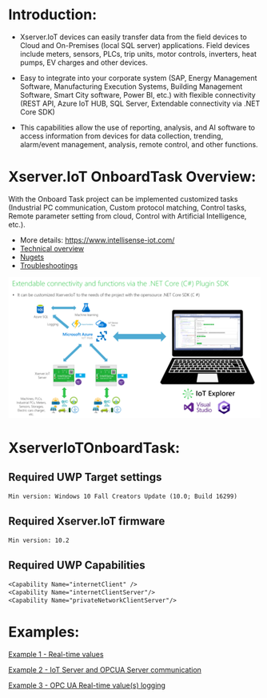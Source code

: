 # Introduction:

- Xserver.IoT devices can easily transfer data from the field devices to Cloud and On-Premises (local SQL server) applications. Field devices include meters, sensors, PLCs, trip units, motor controls, inverters, heat pumps, EV charges and other devices.

- Easy to integrate into your corporate system (SAP, Energy Management Software, Manufacturing Execution Systems, Building Management Software, Smart City software, Power BI, etc.) with flexible connectivity (REST API, Azure IoT HUB, SQL Server, Extendable connectivity via .NET Core SDK)

- This capabilities allow the use of reporting, analysis, and AI software to access information from devices for data collection, trending, alarm/event management, analysis, remote control, and other functions.

# Xserver.IoT OnboardTask Overview:

With the Onboard Task project can be implemented customized tasks (Industrial PC communication, Custom protocol matching, Control tasks, Remote parameter setting from cloud, Control with Artificial Intelligence, etc.).

- More details: https://www.intellisense-iot.com/
- [Technical overview](https://www.youtube.com/watch?v=_fmbNuYwyqE&list=UUcLou6GZjtQRWgN1ukcglpg&index=14)        
- [Nugets](https://www.nuget.org/packages/XserverIoTCommon/)
- [Troubleshootings](https://github.com/IntelliSenseIoT/XserverIoTOnboardTask.github.io/blob/master/Troubleshooting.md)

![](images/SDKOverview.png)
    
# XserverIoTOnboardTask:

## Required UWP Target settings

    Min version: Windows 10 Fall Creators Update (10.0; Build 16299) 

## Required Xserver.IoT firmware

    Min version: 10.2

## Required UWP Capabilities

    <Capability Name="internetClient" />
    <Capability Name="internetClientServer"/>
    <Capability Name="privateNetworkClientServer"/>

# Examples:

[Example 1 - Real-time values](https://github.com/IntelliSenseIoT/XserverIoTOnboardTask.github.io/blob/master/examples/1_Real-time%20values.md)

[Example 2 - IoT Server and OPCUA Server communication](https://github.com/IntelliSenseIoT/XserverIoTOnboardTask.github.io/blob/master/examples/2_IoT%20Server%20and%20OPCUA%20Server%20communication.md)

[Example 3 - OPC UA Real-time value(s) logging](https://github.com/IntelliSenseIoT/XserverIoTOnboardTask.github.io/blob/master/examples/3_OPC%20UA%20Real-time%20value(s)%20logging.md)

